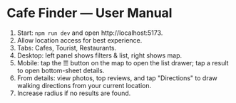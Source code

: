 # Cafe Finder — User Manual

1. Start: `npm run dev` and open http://localhost:5173.
2. Allow location access for best experience.
3. Tabs: Cafes, Tourist, Restaurants.
4. Desktop: left panel shows filters & list, right shows map.
5. Mobile: tap the ☰ button on the map to open the list drawer; tap a result to open bottom-sheet details.
6. From details: view photos, top reviews, and tap "Directions" to draw walking directions from your current location.
7. Increase radius if no results are found.
